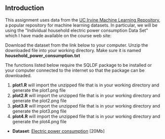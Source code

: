 ## Introduction

This assignment uses data from
the <a href="http://archive.ics.uci.edu/ml/">UC Irvine Machine
Learning Repository</a>, a popular repository for machine learning
datasets. In particular, we will be using the "Individual household
electric power consumption Data Set" which I have made available on
the course web site:



Download the dataset from the link below to your computer. Unzip the
downloaded file into your working directory. Make sure it is named 
<b>household_power_consumption.txt</b>

The functions listed below require the SQLDF package to be installed or your computer connected to the
internet so that the package can be downloaded.

<ol>
<li><b>plot1.R</b> will import the unzipped file that is in your working directory and generate the plot1.png file</li>
<li><b>plot2.R</b> will import the unzipped file that is in your working directory and generate the plot2.png file</li>
<li><b>plot3.R</b> will import the unzipped file that is in your working directory and generate the plot3.png file</li>
<li><b>plot4.R</b> will import the unzipped file that is in your working directory and generate the plot4.png file</li>
</ol>


* <b>Dataset</b>: <a href="https://d396qusza40orc.cloudfront.net/exdata%2Fdata%2Fhousehold_power_consumption.zip">Electric power consumption</a> [20Mb]
